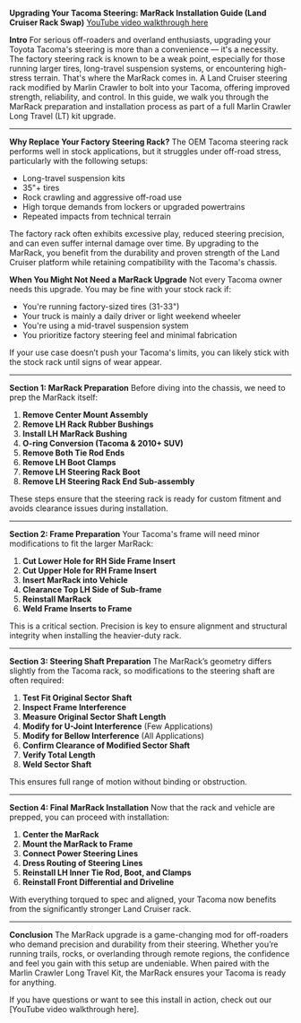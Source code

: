 **Upgrading Your Tacoma Steering: MarRack Installation Guide (Land Cruiser Rack Swap)**
[YouTube video walkthrough here](https://youtu.be/CxE1pfZwdIU?si=qyeuFCNmpOBtIDYa)

**Intro**
For serious off-roaders and overland enthusiasts, upgrading your Toyota Tacoma's steering is more than a convenience — it's a necessity. The factory steering rack is known to be a weak point, especially for those running larger tires, long-travel suspension systems, or encountering high-stress terrain. That's where the MarRack comes in. A Land Cruiser steering rack modified by Marlin Crawler to bolt into your Tacoma, offering improved strength, reliability, and control. In this guide, we walk you through the MarRack preparation and installation process as part of a full Marlin Crawler Long Travel (LT) kit upgrade.

---

**Why Replace Your Factory Steering Rack?**
The OEM Tacoma steering rack performs well in stock applications, but it struggles under off-road stress, particularly with the following setups:

* Long-travel suspension kits
* 35"+ tires
* Rock crawling and aggressive off-road use
* High torque demands from lockers or upgraded powertrains
* Repeated impacts from technical terrain

The factory rack often exhibits excessive play, reduced steering precision, and can even suffer internal damage over time. By upgrading to the MarRack, you benefit from the durability and proven strength of the Land Cruiser platform while retaining compatibility with the Tacoma's chassis.

**When You Might Not Need a MarRack Upgrade**
Not every Tacoma owner needs this upgrade. You may be fine with your stock rack if:

* You're running factory-sized tires (31-33")
* Your truck is mainly a daily driver or light weekend wheeler
* You're using a mid-travel suspension system
* You prioritize factory steering feel and minimal fabrication

If your use case doesn’t push your Tacoma's limits, you can likely stick with the stock rack until signs of wear appear.

---

**Section 1: MarRack Preparation**
Before diving into the chassis, we need to prep the MarRack itself:

1. **Remove Center Mount Assembly**
2. **Remove LH Rack Rubber Bushings**
3. **Install LH MarRack Bushing**
4. **O-ring Conversion (Tacoma & 2010+ SUV)**
5. **Remove Both Tie Rod Ends**
6. **Remove LH Boot Clamps**
7. **Remove LH Steering Rack Boot**
8. **Remove LH Steering Rack End Sub-assembly**

These steps ensure that the steering rack is ready for custom fitment and avoids clearance issues during installation.

---

**Section 2: Frame Preparation**
Your Tacoma's frame will need minor modifications to fit the larger MarRack:

1. **Cut Lower Hole for RH Side Frame Insert**
2. **Cut Upper Hole for RH Frame Insert**
3. **Insert MarRack into Vehicle**
4. **Clearance Top LH Side of Sub-frame**
5. **Reinstall MarRack**
6. **Weld Frame Inserts to Frame**

This is a critical section. Precision is key to ensure alignment and structural integrity when installing the heavier-duty rack.

---

**Section 3: Steering Shaft Preparation**
The MarRack’s geometry differs slightly from the Tacoma rack, so modifications to the steering shaft are often required:

1. **Test Fit Original Sector Shaft**
2. **Inspect Frame Interference**
3. **Measure Original Sector Shaft Length**
4. **Modify for U-Joint Interference** (Few Applications)
5. **Modify for Bellow Interference** (All Applications)
6. **Confirm Clearance of Modified Sector Shaft**
7. **Verify Total Length**
8. **Weld Sector Shaft**

This ensures full range of motion without binding or obstruction.

---

**Section 4: Final MarRack Installation**
Now that the rack and vehicle are prepped, you can proceed with installation:

1. **Center the MarRack**
2. **Mount the MarRack to Frame**
3. **Connect Power Steering Lines**
4. **Dress Routing of Steering Lines**
5. **Reinstall LH Inner Tie Rod, Boot, and Clamps**
6. **Reinstall Front Differential and Driveline**

With everything torqued to spec and aligned, your Tacoma now benefits from the significantly stronger Land Cruiser rack.

---

**Conclusion**
The MarRack upgrade is a game-changing mod for off-roaders who demand precision and durability from their steering. Whether you’re running trails, rocks, or overlanding through remote regions, the confidence and feel you gain with this setup are undeniable. When paired with the Marlin Crawler Long Travel Kit, the MarRack ensures your Tacoma is ready for anything.

If you have questions or want to see this install in action, check out our \[YouTube video walkthrough here].
